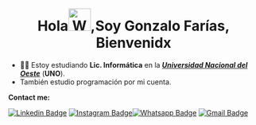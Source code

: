 <h1 align="center">Hola<img src="https://c.tenor.com/-hWWcfwUzTAAAAAi/when-you.gif" 
         alt="Waving hand animated gif"
         height="45"
         width="45" />,Soy Gonzalo Farías, Bienvenidx</h1> 
         
- 👨‍🎓 Estoy estudiando **Lic. Informática** en la [***Universidad Nacional del Oeste***](http://www.uno.edu.ar)  (**UNO**). 
-    También estudio programación por mi cuenta. <!--                      -->          

**Contact me:**  

[![Linkedin Badge](https://img.shields.io/badge/-LinkedIn-0075b5?style=for-the-badge&logo=Linkedin&logoWidth=20)](https://www.linkedin.com/in/gonzalofarias/)
<a href="https://www.instagram.com/gonzafarias01/?hl=es-la" target="_blank">![Instagram Badge](https://img.shields.io/badge/-Instagram-white?style=for-the-badge&logo=appveyor)<a/><a href="https://api.whatsapp.com/send/?phone=541125021429&text&app_absent=0" target="_blank">![Whatsapp Badge](https://img.shields.io/badge/WhatsApp-25D366?style=for-the-badge&logo=whatsapp&logoColor=white)<a/>
<a href="mailto:gonzafarias01@gmail.com" target="_blank">![Gmail Badge](https://img.shields.io/badge/Gmail-D14836?style=for-the-badge&logo=gmail&logoColor=white)<a/>         
         
